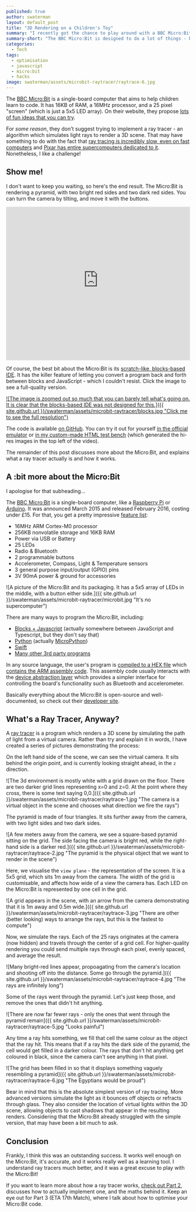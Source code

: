 ```yaml
---
published: true
author: swaterman
layout: default_post
title: "3D Rendering on a Children's Toy"
summary: "I recently got the chance to play around with a BBC Micro:Bit - an educational toy aimed at helping kids learn to program. It's designed to do a lot of things, but 3D rendering isn't one of them."
summary-short: "The BBC Micro:Bit is designed to do a lot of things - but 3D rendering isn't one of them."
categories:
  - Tech
tags:
  - optimisation
  - javascript
  - micro:bit
  - hacks
image: swaterman/assets/microbit-raytracer/raytrace-6.jpg
---
```


The [BBC Micro:Bit](https://microbit.org/) is a single-board computer that aims to help children learn to code.
It has 16KB of RAM, a 16MHz processor, and a 25 pixel "screen" (which is just a 5x5 LED array).
On their website, they propose [lots of fun ideas that you can try](https://makecode.microbit.org/projects).

For *some reason*, they don't suggest trying to implement a ray tracer - an algorithm which simulates light rays to render a 3D scene.
That may have something to do with the fact that [ray tracing is incredibly slow, even on fast computers](https://en.wikipedia.org/wiki/Ray_tracing_(graphics)#Disadvantages) and [Pixar has entire supercomputers dedicated to it](https://sciencebehindpixar.org/pipeline/rendering).
Nonetheless, I like a challenge!

## Show me!

I don't want to keep you waiting, so here's the end result.
The Micro:Bit is rendering a pyramid, with two bright red sides and two dark red sides.
You can turn the camera by tilting, and move it with the buttons.

<iframe width="100%" height="420" src="https://www.youtube-nocookie.com/embed/mtHFzrI7zEE" frameborder="0" webkitAllowFullScreen mozallowfullscreen allowfullscreen></iframe>

Of course, the best bit about the Micro:Bit is its [scratch-like, blocks-based IDE](https://makecode.microbit.org/#editor).
It has the killer feature of letting you convert a program back and forth between blocks and JavaScript - which I couldn't resist.
Click the image to see a full-quality version.

[![The image is zoomed out so much that you can barely tell what's going on. It is clear that the blocks-based IDE was not designed for this.]({{ site.github.url }}/swaterman/assets/microbit-raytracer/blocks.jpg "Click me to see the full resolution")](http://microbit-raytracer.stevenwaterman.uk/blocks.html)

The code is available [on GitHub](https://github.com/stevenwaterman/microbit-raytracer).
You can try it out for yourself [in the official emulator](https://makecode.microbit.org/_dRJ72yCK0V6E) or [in my custom-made HTML test bench](http://microbit-raytracer.stevenwaterman.uk/index.html) (which generated the hi-res images in the top left of the video).

The remainder of this post discusses more about the Micro:Bit, and explains what a ray tracer actually is and how it works.

## A :bit more about the Micro:Bit

I apologise for that subheading...

The [BBC Micro:Bit](https://microbit.org/) is a single-board computer, like a [Raspberry Pi](https://www.raspberrypi.org/) or [Arduino](https://www.arduino.cc/).
It was announced March 2015 and released February 2016, costing under £15.
For that, you get a pretty impressive [feature list](https://microbit.org/guide/features/):

* 16MHz ARM Cortex-M0 processor
* 256KB nonvolatile storage and 16KB RAM
* Power via USB or Battery
* 25 LEDs
* Radio & Bluetooth
* 2 programmable buttons
* Accelerometer, Compass, Light & Temperature sensors
* 3 general purpose input/output (GPIO) pins
* 3V 90mA power & ground for accessories

![A picture of the Micro:Bit and its packaging. It has a 5x5 array of LEDs in the middle, with a button either side.]({{ site.github.url }}/swaterman/assets/microbit-raytracer/microbit.jpg "It's no supercomputer")

There are many ways to program the Micro:Bit, including:

* [Blocks + Javascript](https://makecode.microbit.org/reference) (actually somewhere between JavaScript and Typescript, but they don't say that)
* [Python](https://microbit.org/guide/python/) (actually [MicroPython](https://micropython.org/))
* [Swift](https://microbit.org/guide/mobile/#swift)
* [Many other 3rd party programs](https://microbit.org/code-alternative-editors/)

In any source language, the user's program is [compiled to a HEX file](https://tech.microbit.org/software/hex-format/) which [contains the ARM assembly code](https://tech.microbit.org/software/#high-level-programming-languages).
This assembly code usually interacts with the [device abstraction layer](https://tech.microbit.org/software/runtime-mbed/) which provides a simpler interface for controlling the board's functionality such as Bluetooth and accelerometer.

Basically everything about the Micro:Bit is open-source and well-documented, so check out their [developer site](https://tech.microbit.org/).

## What's a Ray Tracer, Anyway?

A [ray tracer](https://en.wikipedia.org/wiki/Ray_tracing_(graphics)) is a program which renders a 3D scene by simulating the path of light from a virtual camera.
Rather than try and explain it in words, I have created a series of pictures demonstrating the process:

On the left hand side of the scene, we can see the virtual camera.
It sits behind the origin point, and is currently looking straight ahead, in the `z` direction.

![The 3d environment is mostly white with a grid drawn on the floor. There are two darker grid lines representing x=0 and z=0. At the point where they cross, there is some text saying 0,0.]({{ site.github.url }}/swaterman/assets/microbit-raytracer/raytrace-1.jpg "The camera is a virtual object in the scene and chooses what direction we fire the rays")

The pyramid is made of four triangles.
It sits further away from the camera, with two light sides and two dark sides.

![A few meters away from the camera, we see a square-based pyramid sitting on the grid. The side facing the camera is bright red, while the right-hand side is a darker red.]({{ site.github.url }}/swaterman/assets/microbit-raytracer/raytrace-2.jpg "The pyramid is the physical object that we want to render in the scene")

Here, we visualise the `view plane` - the representation of the screen.
It is a 5x5 grid, which sits 1m away from the camera.
The width of the grid is customisable, and affects how wide of a view the camera has.
Each LED on the Micro:Bit is represented by one cell in the grid.

![A grid appears in the scene, with an arrow from the camera demonstrating that it is 1m away and 0.5m wide.]({{ site.github.url }}/swaterman/assets/microbit-raytracer/raytrace-3.jpg "There are other (better looking) ways to arrange the rays, but this is the fastest to compute")

Now, we simulate the rays.
Each of the 25 rays originates at the camera (now hidden) and travels through the center of a grid cell.
For higher-quality rendering you could send multiple rays through each pixel, evenly spaced, and average the result.

![Many bright-red lines appear, propoagating from the camera's location and shooting off into the distance. Some go through the pyramid.]({{ site.github.url }}/swaterman/assets/microbit-raytracer/raytrace-4.jpg "The rays are infinitely long")

Some of the rays went through the pyramid.
Let's just keep those, and remove the ones that didn't hit anything.

![There are now far fewer rays - only the ones that went through the pyramid remain]({{ site.github.url }}/swaterman/assets/microbit-raytracer/raytrace-5.jpg "Looks painful")

Any time a ray hits something, we fill that cell the same colour as the object that the ray hit.
This means that if a ray hits the dark side of the pyramid, the cell would get filled in a darker colour.
The rays that don't hit anything get coloured in black, since the camera can't see anything in that pixel.

![The grid has been filled in so that it displays something vaguely resembling a pyramid]({{ site.github.url }}/swaterman/assets/microbit-raytracer/raytrace-6.jpg "The Egyptians would be proud")

Bear in mind that this is the absolute simplest version of ray tracing.
More advanced versions simulate the light as it bounces off objects or refracts through glass.
They also consider the location of virtual lights within the 3D scene, allowing objects to cast shadows that appear in the resulting renders.
Considering that the Micro:Bit already struggled with the simple version, that may have been a bit much to ask.

## Conclusion

Frankly, I think this was an outstanding success.
It works well enough on the Micro:Bit, it's accurate, and it works really well as a learning tool.
I understand ray tracers much better, and it was a great excuse to play with the Micro:Bit!

If you want to learn more about how a ray tracer works, [check out Part 2](https://blog.scottlogic.com/2020/03/10/how-to-raytracer.html), discusses how to actually implement one, and the maths behind it.
Keep an eye out for Part 3 (ETA 17th Match), where I talk about how to optimise your Micro:Bit code.
